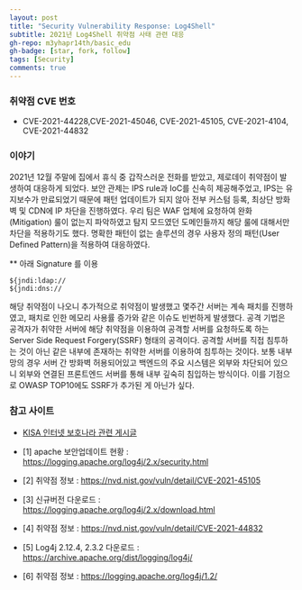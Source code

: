 ```yaml
---
layout: post
title: "Security Vulnerability Response: Log4Shell"
subtitle: 2021년 Log4Shell 취약점 사태 관련 대응
gh-repo: m3yhapr14th/basic_edu
gh-badge: [star, fork, follow]
tags: [Security]
comments: true
---
```


### 취약점 CVE 번호
- CVE-2021-44228,CVE-2021-45046, CVE-2021-45105, CVE-2021-4104, CVE-2021-44832

### 이야기
2021년 12월 주말에 집에서 휴식 중 갑작스러운 전화를 받았고, 제로데이 취약점이 발생하여 대응하게 되었다.
보안 관제는 IPS rule과 IoC를 신속히 제공해주었고, IPS는 유지보수가 만료되었기 때문에 패턴 업데이트가 되지 않아 전부 커스텀 등록, 최상단 방화벽 및 CDN에 IP 차단을 진행하였다.
우리 팀은 WAF 업체에 요청하여 완화(Mitigation) 룰이 없는지 파악하였고 탐지 모드였던 도메인들까지 해당 룰에 대해서만 차단을 적용하기도 했다.
명확한 패턴이 없는 솔루션의 경우 사용자 정의 패턴(User Defined Pattern)을 적용하여 대응하였다.

** 아래 Signature 를 이용
```
${jndi:ldap://
${jndi:dns://
```

해당 취약점이 나오니 추가적으로 취약점이 발생했고 몇주간 서버는 계속 패치를 진행하였고, 패치로 인한 메모리 사용률 증가와 같은 이슈도 빈번하게 발생했다.
공격 기법은 공격자가 취약한 서버에 해당 취약점을 이용하여 공격할 서버를 요청하도록 하는 Server Side Request Forgery(SSRF) 형태의 공격이다.
공격할 서버를 직접 침투하는 것이 아닌 같은 내부에 존재하는 취약한 서버를 이용하여 침투하는 것이다.
보통 내부망의 경우 서버 간 방화벽 허용되어있고 백엔드의 주요 시스템은 외부와 차단되어 있으니 외부와 연결된 프론트엔드 서버를 통해 내부 깊숙히 침입하는 방식이다.
이를 기점으로 OWASP TOP10에도 SSRF가 추가된 게 아닌가 싶다.

### 참고 사이트
- [KISA 인터넷 보호나라 관련 게시글](https://www.krcert.or.kr/data/secNoticeView.do?bulletin_writing_sequence=36397&queryString=cGFnZT0xJnNvcnRfY29kZT0mc29ydF9jb2RlX25hbWU9JnNlYXJjaF9zb3J0PXRpdGxlX25hbWUmc2VhcmNoX3dvcmQ9bG9nNA==)

- [1] apache 보안업데이트 현황 : https://logging.apache.org/log4j/2.x/security.html
- [2] 취약점 정보 : https://nvd.nist.gov/vuln/detail/CVE-2021-45105
- [3] 신규버전 다운로드 : https://logging.apache.org/log4j/2.x/download.html
- [4] 취약점 정보 : https://nvd.nist.gov/vuln/detail/CVE-2021-44832
- [5] Log4j 2.12.4, 2.3.2 다운로드 : https://archive.apache.org/dist/logging/log4j/
- [6] 취약점 정보 : https://logging.apache.org/log4j/1.2/
